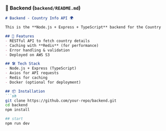 
### 📌 **Backend (`backend/README.md`)**  
```md
# Backend - Country Info API 🌍

This is the **Node.js + Express + TypeScript** backend for the Country Info App. It provides APIs to fetch country data from the **REST Countries API**.

## 🚀 Features
- RESTful API to fetch country details
- Caching with **Redis** (for performance)
- Error handling & validation
- Deployed on AWS S3

## 🛠️ Tech Stack
- Node.js + Express (TypeScript)
- Axios for API requests
- Redis for caching
- Docker (optional for deployment)

## 📦 Installation
```sh
git clone https://github.com/your-repo/backend.git
cd backend
npm install

## start 
npm run dev
